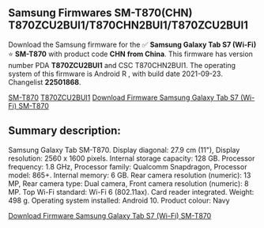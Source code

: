 <h2>Samsung Firmwares SM-T870(CHN) T870ZCU2BUI1/T870CHN2BUI1/T870ZCU2BUI1</h2>
Download the Samsung firmware for the ✅ <strong>Samsung Galaxy Tab S7 (Wi-Fi) </strong> ⭐ <strong>SM-T870</strong> with product code <strong>CHN</strong> <strong> from China</strong>. This firmware has version number PDA <strong>T870ZCU2BUI1</strong> and CSC T870CHN2BUI1. The operating system of this firmware is Android R , with build date 2021-09-23. Changelist <strong>22501868</strong>.


[SM-T870](https://samfirm.shop/samsung/model/SM-T870)
[T870ZCU2BUI1](https://samfirm.shop/samsung/pda/T870ZCU2BUI1)
[Download Firmware Samsung Galaxy Tab S7 (Wi-Fi) SM-T870](https://samfirm.shop/samsung/firmware/459375)
<h2>Summary description:</h2>
<p>Samsung Galaxy Tab SM-T870. Display diagonal: 27.9 cm (11"), Display resolution: 2560 x 1600 pixels. Internal storage capacity: 128 GB. Processor frequency: 1.8 GHz, Processor family: Qualcomm Snapdragon, Processor model: 865+. Internal memory: 6 GB. Rear camera resolution (numeric): 13 MP, Rear camera type: Dual camera, Front camera resolution (numeric): 8 MP. Top Wi-Fi standard: Wi-Fi 6 (802.11ax). Card reader integrated. Weight: 498 g. Operating system installed: Android 10. Product colour: Navy</p>


[Download Firmware Samsung Galaxy Tab S7 (Wi-Fi) SM-T870](https://samfirm.shop/samsung/firmware/459375)
